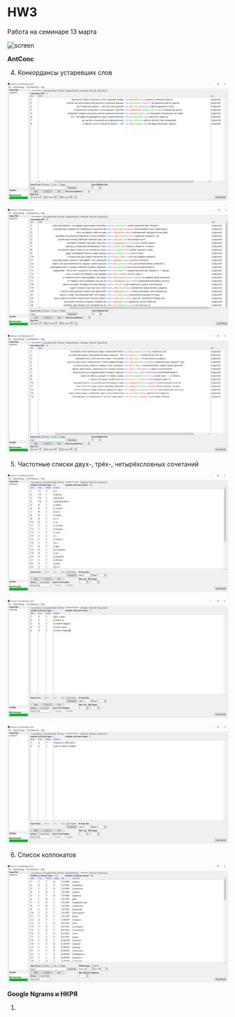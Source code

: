# HW3
Работа на семинаре 13 марта

![screen](https://a.radikal.ru/a20/1903/47/a8c25d6e45cd.jpg)

**AntConc**

4. Конкордансы устаревших слов

![screen](https://github.com/NadezhdaVolk/HW3/blob/master/4.%20Конкорданс%20-%20глас.PNG)

![screen](https://github.com/NadezhdaVolk/HW3/blob/master/4.%20Конкорданс%20-%20зреть.PNG)

![screen](https://github.com/NadezhdaVolk/HW3/blob/master/4.%20Конкорданс%20-%20око.PNG)

5. Частотные списки двух-, трёх-, четырёхсловных сочетаний

![screen](https://github.com/NadezhdaVolk/HW3/blob/master/5.%20Двухсловные%20сочетания.PNG)

![screen](https://github.com/NadezhdaVolk/HW3/blob/master/5.%20Трёхсловные%20сочетания.PNG)

![screen](https://github.com/NadezhdaVolk/HW3/blob/master/5.%20Четырёхсловные%20сочетания.PNG)

6. Список коллокатов

![screen](https://github.com/NadezhdaVolk/HW3/blob/master/6.%20Коллокаты.PNG)

**Google Ngrams и НКРЯ**

1. 
